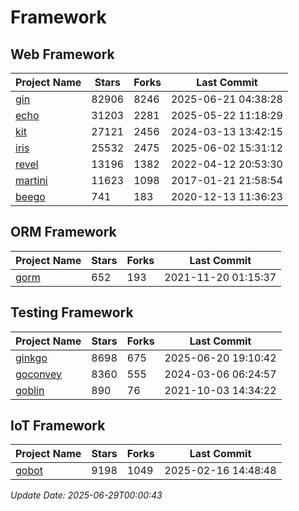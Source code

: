 # Framework

## Web Framework
| Project Name | Stars | Forks | Last Commit |
| ------------ | ----- | ----- | ----------- |
| [gin](https://github.com/gin-gonic/gin) | 82906 | 8246 | 2025-06-21 04:38:28 |
| [echo](https://github.com/labstack/echo) | 31203 | 2281 | 2025-05-22 11:18:29 |
| [kit](https://github.com/go-kit/kit) | 27121 | 2456 | 2024-03-13 13:42:15 |
| [iris](https://github.com/kataras/iris) | 25532 | 2475 | 2025-06-02 15:31:12 |
| [revel](https://github.com/revel/revel) | 13196 | 1382 | 2022-04-12 20:53:30 |
| [martini](https://github.com/go-martini/martini) | 11623 | 1098 | 2017-01-21 21:58:54 |
| [beego](https://github.com/astaxie/beego) | 741 | 183 | 2020-12-13 11:36:23 |

## ORM Framework
| Project Name | Stars | Forks | Last Commit |
| ------------ | ----- | ----- | ----------- |
| [gorm](https://github.com/jinzhu/gorm) | 652 | 193 | 2021-11-20 01:15:37 |

## Testing Framework
| Project Name | Stars | Forks | Last Commit |
| ------------ | ----- | ----- | ----------- |
| [ginkgo](https://github.com/onsi/ginkgo) | 8698 | 675 | 2025-06-20 19:10:42 |
| [goconvey](https://github.com/smartystreets/goconvey) | 8360 | 555 | 2024-03-06 06:24:57 |
| [goblin](https://github.com/franela/goblin) | 890 | 76 | 2021-10-03 14:34:22 |

## IoT Framework
| Project Name | Stars | Forks | Last Commit |
| ------------ | ----- | ----- | ----------- |
| [gobot](https://github.com/hybridgroup/gobot) | 9198 | 1049 | 2025-02-16 14:48:48 |

*Update Date: 2025-06-29T00:00:43*